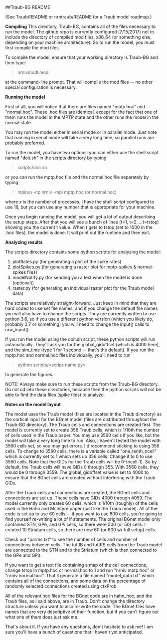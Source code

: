 ##Traub-BG README

(See Traub/README or nrntraub/README for a Traub model roadmap.)

**Compiling**
This directory, Traub-BG, contains all of the files necessary to run the model. The 
github repo is currently configured (7/15/2017) not to include the directory of 
compiled mod files, x86_64 (or something else, depending on your machine architecture).
So to run the model, you must first compile the mod files. 

To compile the model, ensure that your working directory is Traub-BG and then type:

> nrnivmodl mod

at the command-line prompt. That will compile the mod files -- no other special 
configuration is necessary.


**Running the model**

First of all, you will notice that there are files named "mptp.hoc" and "normal.hoc".
These .hoc files are identical, except for the fact that one of them runs the model in
the MPTP state and the other runs the model in the normal state.

You may run the model either in serial mode or in parallel mode. Just note that running
in serial mode will take a very long time, so parallel runs are probably preferred.

To run the model, you have two options: you can either use the shell script named 
"doit.sh" in the scripts directory by typing

> scripts/doit.sh

or you can run the mptp.hoc file and the normal.hoc file separately by typing

> mpirun -np <x> nrniv -mpi mptp.hoc (or normal.hoc)

where x is the number of processes. I have the shell script configured to use 16, but
you can use any number that is appropriate for your machine.

Once you begin running the model, you will get a lot of output describing the setup 
steps. After that you will see a bunch of lines (t=1, t=2, ...t=tstop) showing you the
current t value. When t gets to tstop (set to 1000 in the .hoc files), the model is
done. It will print out the runtime and then exit.


**Analyzing results**

The scripts directory contains some python scripts for analyzing the model:
1) plotRates.py (for generating a plot of the spike rates)
2) plotSpikes.py (for generating a raster plot for mptp-spikes & normal-spikes files)
3) modelNotify.py (for sending you a text when the model is done (optional))
4) raster.py (for generating an individual raster plot for the Traub model data)

The scripts are relatively straight-forward. Just keep in mind that they are hard 
coded to use set file names, and if you change the default file names you will also
have to change the scripts. They are currently written to use python 3.6, so if you 
use a different python version (which you likely do, probably 2.7 or something) you 
will need to change the input() calls to raw_input(). 

If you run the model using the doit.sh script, these python scripts will run 
automatically. They'll ask you for the global_gidoffset (which is 4000 here), and the
sim_time (type 1 for 1 second -- that's the default). If you run the mptp.hoc and
normal.hoc files individually, you'll need to run

> python scripts/<script-name.py>

to generate the figures. 

NOTE: Always make sure to run these scripts from the Traub-BG directory. Do not cd 
into these directories, because then the python scripts will not be able to find the
data files (spike files) to analyze.


**Notes on the model layout**

The model uses the Traub model (files are located in the Traub directory) as the 
cortical input for the BGnet model (files are distributed throughout the Traub-BG
directory). The Traub cells and connections are created first. The model is currently
set to create 356 Traub cells, which is 1/10th the number of cells used in the Traub
paper. You may use 3560 cells if you like, but the model will take a very long time to
run. Also, I haven't tested the model with 3560 cells yet, so you may get errors. I'd
recommend sticking to using 356 cells. To change to 3560 cells, there is a variable
called "one_tenth_ncell" which is currently set to 1 which sets up 356 cells. Change 
it to 0 to use 3560 cells. Note that the GIDs for the Traub cells will be 0-(ncell-1).
So by default, the Traub cells will have GIDs 0 through 355. With 3560 cells, they 
would be 0 through 3559. The global_gidoffset value is set to 4000 to ensure that the
BGnet cells are created without interfering with the Traub GIDs.

After the Traub cells and connections are created, the BGnet cells and connections are
set up. These cells have GIDs 4000 through 4059. The model currently only creates 60
cells, which is 1/10th (roughly) of the cells used in the Hahn and McIntyre paper (just
like the Traub model). All of the code is set up to use 60 cells -- if you want to 
use 600 cells, you're going to find yourself re-writing a lot of if statements. The
original BGnet model only contained STN, GPe, and GPi cells, so there were 500 (or 50)
cells. I created 10 Striatum cells, so there are now 60 (or 600 w/ full setup) cells.

Check out "parms.txt" to see the number of cells and number of connections
between cells. The tuftIB and tuftRS cells from the Traub model are connected to the
STN and to the Striatum (which is then connected to the GPe and GPi).

If you want to get a text file containing a map of the cell connections, change tstop
in mptp.hoc or normal,hoc to 1 and run "nrniv mptp.hoc" or "nrniv normal.hoc". That'll
generate a file named "model_data.txt" which contains all of the connections, and 
some data on the percentage of randomly selected connections created using ctxProb.

All of the relevant hoc files for the BGnet code are in hahn_hoc, and the Traub files,
as I said above, are in Traub. Don't change the directory structure unless you want to
also re-write the code. The BGnet files have names that are very descriptive of their
function, but if you can't figure out what one of them does just ask me.

That's about it. If you have any questions, don't hesitate to ask me! I am sure you'll
have a bunch of questions that I haven't yet anticipated.

